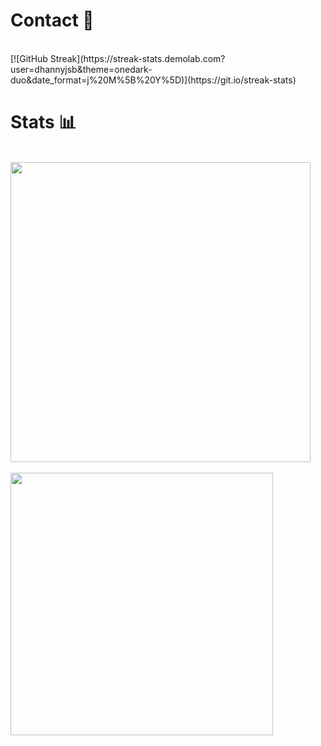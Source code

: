
<!--
**dhannyjsb/dhannyjsb** is a ✨ _special_ ✨ repository because its `README.md` (this file) appears on your GitHub profile.

Here are some ideas to get you started:

- 🔭 I’m currently working on ...
- 🌱 I’m currently learning ...
- 👯 I’m looking to collaborate on ...
- 🤔 I’m looking for help with ...
- 💬 Ask me about ...
- 📫 How to reach me: ...
- 😄 Pronouns: ...
- ⚡ Fun fact: ...
-->

<h1>Contact 📝</h1>
<br>
[![GitHub Streak](https://streak-stats.demolab.com?user=dhannyjsb&theme=onedark-duo&date_format=j%20M%5B%20Y%5D)](https://git.io/streak-stats)
<h1>Stats 📊</h1><br>

<a href="https://github.com/dhannyjsb">
  <img align="center" src="https://github-readme-stats.vercel.app/api?username=dhannyjsb&show_icons=true&theme=dark&?count_private=true&include_all_commits=true" width="480">
  <br>
  <br>
  <img src="https://github-readme-stats.vercel.app/api/top-langs/?username=dhannyjsb&layout=compact&theme=dark" width="420">
</a>

